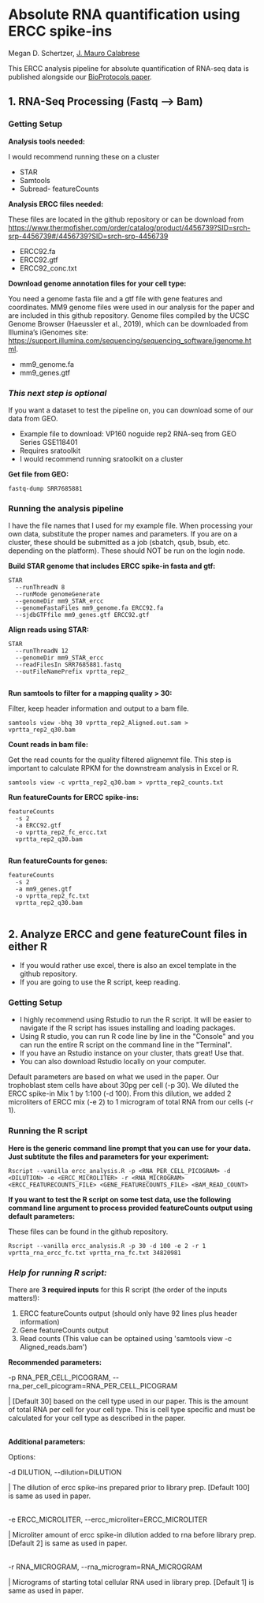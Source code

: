 # Absolute RNA quantification using ERCC spike-ins

Megan D. Schertzer, [J. Mauro Calabrese](https://www.med.unc.edu/pharm/calabreselab/)

This ERCC analysis pipeline for absolute quantification of RNA-seq data is published alongside our [BioProtocols paper]().

## 1. RNA-Seq Processing (Fastq --> Bam)

### Getting Setup

**Analysis tools needed:**

I would recommend running these on a cluster

* STAR
* Samtools
* Subread- featureCounts

**Analysis ERCC files needed:** 

These files are located in the github repository or can be download from <https://www.thermofisher.com/order/catalog/product/4456739?SID=srch-srp-4456739#/4456739?SID=srch-srp-4456739> 

* ERCC92.fa
* ERCC92.gtf
* ERCC92_conc.txt

**Download genome annotation files for your cell type:**

You need a genome fasta file and a gtf file with gene features and coordinates. MM9 genome files were used in our analysis for the paper and are included in this github repository. Genome files compiled by the UCSC Genome Browser (Haeussler et al., 2019), which can be downloaded from Illumina’s iGenomes site: <https://support.illumina.com/sequencing/sequencing_software/igenome.html>.  

* mm9_genome.fa 
* mm9_genes.gtf

### *This next step is optional* 

If you want a dataset to test the pipeline on, you can download some of our data from GEO.

* Example file to download: VP160 noguide rep2 RNA-seq from GEO Series GSE118401
* Requires sratoolkit
* I would recommend running sratoolkit on a cluster

**Get file from GEO:**

```
fastq-dump SRR7685881

```

### Running the analysis pipeline

I have the file names that I used for my example file. When processing your own data, substitute the proper names and parameters. If you are on a cluster, these should be submitted as a job (sbatch, qsub, bsub, etc. depending on the platform). These should NOT be run on the login node.

**Build STAR genome that includes ERCC spike-in fasta and gtf:**

```
STAR 
  --runThreadN 8 
  --runMode genomeGenerate 
  --genomeDir mm9_STAR_ercc 
  --genomeFastaFiles mm9_genome.fa ERCC92.fa 
  --sjdbGTFfile mm9_genes.gtf ERCC92.gtf

```

**Align reads using STAR:**

```
STAR 
  --runThreadN 12 
  --genomeDir mm9_STAR_ercc 
  --readFilesIn SRR7685881.fastq 
  --outFileNamePrefix vprtta_rep2_
  
```

**Run samtools to filter for a mapping quality > 30:**

Filter, keep header information and output to a bam file.

```
samtools view -bhq 30 vprtta_rep2_Aligned.out.sam > vprtta_rep2_q30.bam

```

**Count reads in bam file:**

Get the read counts for the quality filtered alignemnt file. This step is important to calculate RPKM for the downstream analysis in Excel or R.

```
samtools view -c vprtta_rep2_q30.bam > vprtta_rep2_counts.txt
```

**Run featureCounts for ERCC spike-ins:**

```
featureCounts 
  -s 2
  -a ERCC92.gtf 
  -o vprtta_rep2_fc_ercc.txt 
  vprtta_rep2_q30.bam
  
```

**Run featureCounts for genes:**

```
featureCounts 
  -s 2 
  -a mm9_genes.gtf 
  -o vprtta_rep2_fc.txt
  vprtta_rep2_q30.bam
  
```
  
## 2. Analyze ERCC and gene featureCount files in either R

* If you would rather use excel, there is also an excel template in the github repository.
* If you are going to use the R script, keep reading. 

### Getting Setup

* I highly recommend using Rstudio to run the R script. It will be easier to navigate if the R script has issues installing and loading packages. 
* Using R studio, you can run R code line by line in the "Console" and you can run the entire R script on the command line in the "Terminal".
* If you have an Rstudio instance on your cluster, thats great! Use that.
* You can also download Rstudio locally on your computer.

Default parameters are based on what we used in the paper. Our trophoblast stem cells have about 30pg per cell (-p 30). We diluted the ERCC spike-in Mix 1 by 1:100 (-d 100). From this dilution, we added 2 microliters of ERCC mix (-e 2) to 1 microgram of total RNA from our cells (-r 1). 

### Running the R script

**Here is the generic command line prompt that you can use for your data. Just subtitute the files and parameters for your experiment:**

```
Rscript --vanilla ercc_analysis.R -p <RNA_PER_CELL_PICOGRAM> -d <DILUTION> -e <ERCC_MICROLITER> -r <RNA_MICROGRAM> <ERCC_FEATURECOUNTS_FILE> <GENE_FEATURECOUNTS_FILE> <BAM_READ_COUNT>

```

**If you want to test the R script on some test data, use the following command line argument to process provided featureCounts output using default parameters:**

These files can be found in the github repository.

```
Rscript --vanilla ercc_analysis.R -p 30 -d 100 -e 2 -r 1 vprtta_rna_ercc_fc.txt vprtta_rna_fc.txt 34820981

```

### *Help for running R script:*

There are **3 required inputs** for this R script (the order of the inputs matters!):

  1. ERCC featureCounts output (should only have 92 lines plus header information)
  2. Gene featureCounts output
  3. Read counts (This value can be optained using 'samtools view -c Aligned_reads.bam')
  
**Recommended parameters:**

-p RNA_PER_CELL_PICOGRAM, --rna_per_cell_picogram=RNA_PER_CELL_PICOGRAM

|       [Default 30] based on the cell type used in our paper. This is the amount of total RNA per cell for your cell type. This is cell type specific and must be calculated for your cell type as described in the paper.  
&nbsp;

**Additional parameters:**

Options:  

-d DILUTION, --dilution=DILUTION

|       The dilution of ercc spike-ins prepared prior to library prep. [Default 100] is     same as used in paper.  
&nbsp;

-e ERCC_MICROLITER, --ercc_microliter=ERCC_MICROLITER  

|       Microliter amount of ercc spike-in dilution added to rna before library prep.     [Default 2] is same as used in paper.  
&nbsp;

-r RNA_MICROGRAM, --rna_microgram=RNA_MICROGRAM  

|       Micrograms of starting total cellular RNA used in library prep. [Default 1] is same as used in paper.  
&nbsp;



  
